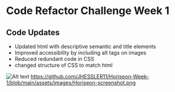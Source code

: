 # Code Refactor Challenge Week 1

## Code Updates 
* Updated html with descriptive semantic  and title elements
* Improved accessibility by including alt tags on images
* Reduced redundant code in CSS
* changed structure of CSS to match html 

![Alt text](relative/images/horiseon-screenshot.jpg?raw=true "Title")
https://github.com/JHESSLER11/Horiseon-Week-1/blob/main/assets/images/Horiseon-screenshot.png
